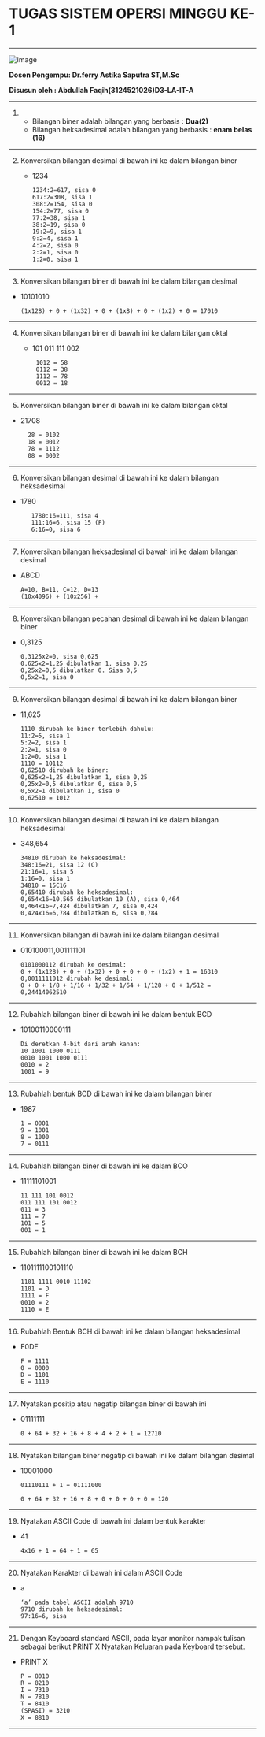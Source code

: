 # TUGAS SISTEM OPERSI  MINGGU KE-1

---

![Image](https://github.com/user-attachments/assets/8a53bec9-2a18-4d15-8889-2bd3ce1d9467)

<b>Dosen Pengempu:
Dr.ferry Astika Saputra ST,M.Sc

Disusun oleh :
Abdullah Faqih(3124521026)D3-LA-IT-A</b>

---
1. - Bilangan biner adalah bilangan yang berbasis : <b>Dua(2)</b>
   - Bilangan heksadesimal adalah bilangan yang berbasis : <b>enam belas (16)</b>
---
2. Konversikan bilangan desimal di bawah ini ke dalam bilangan biner
   
      - 1234
  
            1234:2=617, sisa 0
            617:2=308, sisa 1
            308:2=154, sisa 0
            154:2=77, sisa 0
            77:2=38, sisa 1
            38:2=19, sisa 0
            19:2=9, sisa 1
            9:2=4, sisa 1
            4:2=2, sisa 0
            2:2=1, sisa 0
            1:2=0, sisa 1


  
---
3. Konversikan bilangan biner di bawah ini ke dalam bilangan desimal
   
- 10101010

      (1x128) + 0 + (1x32) + 0 + (1x8) + 0 + (1x2) + 0 = 17010


  
---  
4. Konversikan bilangan biner di bawah ini ke dalam bilangan oktal
 
     - 101 011 111 002


            1012 = 58
            0112 = 38
            1112 = 78
            0012 = 18


---
  
5. Konversikan bilangan biner di bawah ini ke dalam bilangan oktal

 - 21708

         28 = 0102 
         18 = 0012
         78 = 1112
         08 = 0002


---
6. Konversikan bilangan desimal di bawah ini ke dalam bilangan heksadesimal
   
- 1780

         1780:16=111, sisa 4
         111:16=6, sisa 15 (F)
         6:16=0, sisa 6

  
---
7.  Konversikan bilangan heksadesimal di bawah ini ke dalam bilangan desimal
   
- ABCD

      A=10, B=11, C=12, D=13
      (10x4096) + (10x256) + 
  
---
8. Konversikan bilangan pecahan desimal di bawah ini ke dalam bilangan biner

- 0,3125

      0,3125x2=0, sisa 0,625
      0,625x2=1,25 dibulatkan 1, sisa 0.25
      0,25x2=0,5 dibulatkan 0. Sisa 0,5
      0,5x2=1, sisa 0


---
9. Konversikan bilangan desimal di bawah ini ke dalam bilangan biner
    
- 11,625

      1110 dirubah ke biner terlebih dahulu:
      11:2=5, sisa 1
      5:2=2, sisa 1
      2:2=1, sisa 0
      1:2=0, sisa 1
      1110 = 10112
      0,62510 dirubah ke biner:
      0,625x2=1,25 dibulatkan 1, sisa 0,25
      0,25x2=0,5 dibulatkan 0, sisa 0,5
      0,5x2=1 dibulatkan 1, sisa 0
      0,62510 = 1012


---
10.  Konversikan bilangan desimal di bawah ini ke dalam bilangan heksadesimal
    
- 348,654

      34810 dirubah ke heksadesimal:
      348:16=21, sisa 12 (C)
      21:16=1, sisa 5
      1:16=0, sisa 1
      34810 = 15C16
      0,65410 dirubah ke heksadesimal:
      0,654x16=10,565 dibulatkan 10 (A), sisa 0,464
      0,464x16=7,424 dibulatkan 7, sisa 0,424
      0,424x16=6,784 dibulatkan 6, sisa 0,784


---
11.    Konversikan bilangan di bawah ini ke dalam bilangan desimal
   
- 010100011,001111101

      0101000112 dirubah ke desimal: 
      0 + (1x128) + 0 + (1x32) + 0 + 0 + 0 + (1x2) + 1 = 16310
      0,0011111012 dirubah ke desimal:
      0 + 0 + 1/8 + 1/16 + 1/32 + 1/64 + 1/128 + 0 + 1/512 = 0,24414062510


---
12.  Rubahlah bilangan biner di bawah ini ke dalam bentuk BCD
    
- 10100110000111

      Di deretkan 4-bit dari arah kanan:
      10 1001 1000 0111
      0010 1001 1000 0111
      0010 = 2
      1001 = 9


--- 
13.    Rubahlah bentuk BCD di bawah ini ke dalam bilangan biner

- 1987

      1 = 0001
      9 = 1001
      8 = 1000
      7 = 0111

  
---
14.  Rubahlah bilangan biner di bawah ini ke dalam BCO
    
- 11111101001

      11 111 101 0012 
      011 111 101 0012
      011 = 3
      111 = 7
      101 = 5 
      001 = 1


---
15.  Rubahlah bilangan biner di bawah ini ke dalam BCH

- 1101111100101110

      1101 1111 0010 11102
      1101 = D
      1111 = F
      0010 = 2
      1110 = E


---
16.  Rubahlah Bentuk BCH di bawah ini ke dalam bilangan heksadesimal

- F0DE

      F = 1111
      0 = 0000
      D = 1101
      E = 1110

  
---
17.  Nyatakan positip atau negatip bilangan biner di bawah ini

- 01111111

      0 + 64 + 32 + 16 + 8 + 4 + 2 + 1 = 12710

---
18.  Nyatakan bilangan biner negatip di bawah ini ke dalam bilangan desimal

- 10001000

      01110111 + 1 = 01111000

      0 + 64 + 32 + 16 + 8 + 0 + 0 + 0 + 0 = 120

---
19.  Nyatakan ASCII Code di bawah ini dalam bentuk karakter

- 41

      4x16 + 1 = 64 + 1 = 65


---
20.  Nyatakan Karakter di bawah ini dalam ASCII Code

- a

      ‘a’ pada tabel ASCII adalah 9710
      9710 dirubah ke heksadesimal:
      97:16=6, sisa 

  
---
21.  Dengan Keyboard standard ASCII, pada layar monitor nampak tulisan sebagai berikut PRINT X Nyatakan Keluaran pada Keyboard tersebut.

- PRINT X    

      P = 8010
      R = 8210
      I = 7310
      N = 7810
      T = 8410
      (SPASI) = 3210
      X = 8810


---
    
